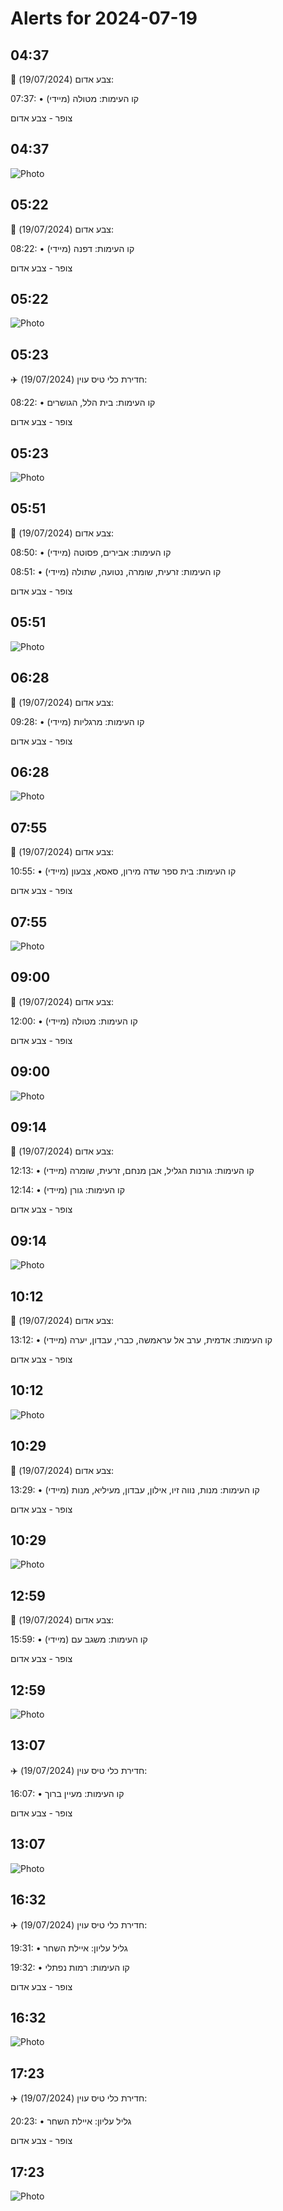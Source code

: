 # Alerts for 2024-07-19

## 04:37

🔴 צבע אדום (19/07/2024):

07:37:
• קו העימות: מטולה (מיידי)

צופר - צבע אדום

## 04:37

![Photo](images/23438.jpg)

## 05:22

🔴 צבע אדום (19/07/2024):

08:22:
• קו העימות: דפנה (מיידי)

צופר - צבע אדום

## 05:22

![Photo](images/23440.jpg)

## 05:23

✈️ חדירת כלי טיס עוין (19/07/2024):

08:22:
• קו העימות: בית הלל, הגושרים 

צופר - צבע אדום

## 05:23

![Photo](images/23442.jpg)

## 05:51

🔴 צבע אדום (19/07/2024):

08:50:
• קו העימות: אבירים, פסוטה (מיידי)

08:51:
• קו העימות: זרעית, שומרה, נטועה, שתולה (מיידי)

צופר - צבע אדום

## 05:51

![Photo](images/23448.jpg)

## 06:28

🔴 צבע אדום (19/07/2024):

09:28:
• קו העימות: מרגליות (מיידי)

צופר - צבע אדום

## 06:28

![Photo](images/23450.jpg)

## 07:55

🔴 צבע אדום (19/07/2024):

10:55:
• קו העימות: בית ספר שדה מירון, סאסא, צבעון (מיידי)

צופר - צבע אדום

## 07:55

![Photo](images/23452.jpg)

## 09:00

🔴 צבע אדום (19/07/2024):

12:00:
• קו העימות: מטולה (מיידי)

צופר - צבע אדום

## 09:00

![Photo](images/23454.jpg)

## 09:14

🔴 צבע אדום (19/07/2024):

12:13:
• קו העימות: גורנות הגליל, אבן מנחם, זרעית, שומרה (מיידי)

12:14:
• קו העימות: גורן (מיידי)

צופר - צבע אדום

## 09:14

![Photo](images/23460.jpg)

## 10:12

🔴 צבע אדום (19/07/2024):

13:12:
• קו העימות: אדמית, ערב אל עראמשה, כברי, עבדון, יערה (מיידי)

צופר - צבע אדום

## 10:12

![Photo](images/23468.jpg)

## 10:29

🔴 צבע אדום (19/07/2024):

13:29:
• קו העימות: מנות, נווה זיו, אילון, עבדון, מעיליא, מנות (מיידי)

צופר - צבע אדום

## 10:29

![Photo](images/23478.jpg)

## 12:59

🔴 צבע אדום (19/07/2024):

15:59:
• קו העימות: משגב עם (מיידי)

צופר - צבע אדום

## 12:59

![Photo](images/23480.jpg)

## 13:07

✈️ חדירת כלי טיס עוין (19/07/2024):

16:07:
• קו העימות: מעיין ברוך 

צופר - צבע אדום

## 13:07

![Photo](images/23482.jpg)

## 16:32

✈️ חדירת כלי טיס עוין (19/07/2024):

19:31:
• גליל עליון: איילת השחר 

19:32:
• קו העימות: רמות נפתלי 

צופר - צבע אדום

## 16:32

![Photo](images/23486.jpg)

## 17:23

✈️ חדירת כלי טיס עוין (19/07/2024):

20:23:
• גליל עליון: איילת השחר 

צופר - צבע אדום

## 17:23

![Photo](images/23488.jpg)

